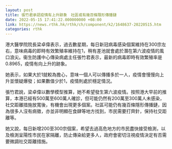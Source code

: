 ```yaml
---
layout: post
title: 張竹君承認疫情有上升跡象　社區或有幾百條隱形傳播鏈
date: 2022-05-15 17:41:22.000000000 +08:00
link: https://news.rthk.hk/rthk/ch/component/k2/1648637-20220515.htm
categories: rthk
---
```


港大醫學院院長梁卓偉表示，過去數星期，每日新冠病毒感染個案維持在300宗左右，意味病毒的即時有效繁殖率維持在1，稍有差池就會處於潛在第六波疫情的風口浪尖。衞生防護中心傳染病處主任張竹君表示，最新的病毒即時有效繁殖率是0.8965，疫情有向上升的跡象。

她表示，如果大於1就較為擔心，意味一個人可以傳播多於一人，疫情會慢慢向上升並懷疑爆發；如果數值少於1，疫情則處於穩定情況。

張竹君說，梁卓偉以數學模型推算，她不希望發生第六波疫情。按照港大早前的推算，本港已經有500萬至600萬人確診，但可能仍然有200萬至300萬人未感染，社交距離措施放寬後，有機會出現更多個案。社區可能仍有幾百條隱形傳播鏈，因為很多人沒有病徵，亦並非明顯在食肆等地方找到，市民需要打齊針，保持社交距離等。

她又說，每日新增200至300宗個案，希望去過高危地方的市民盡快接受檢測，以及檢測呈陽性市民在家隔離，防止傳染給更多人，政府會密切注視疫情決定有否需要微調社交距離措施。
